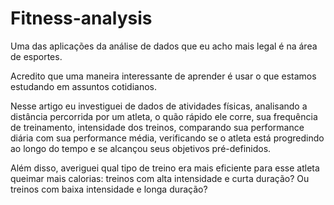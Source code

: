 # Fitness-analysis

Uma das aplicações da análise de dados que eu acho mais legal é na área de esportes.

Acredito que uma maneira interessante de aprender é usar o que estamos estudando em assuntos cotidianos.

Nesse artigo eu investiguei de dados de atividades físicas, analisando a distância percorrida por um atleta, o quão rápido ele corre, sua frequência de treinamento, intensidade dos treinos, comparando sua performance diária com sua performance média, verificando se o atleta está progredindo ao longo do tempo e se alcançou seus objetivos pré-definidos. 

Além disso, averiguei qual tipo de treino era mais eficiente para esse atleta queimar mais calorias: treinos com alta intensidade e curta duração? Ou treinos com baixa intensidade e longa duração?
